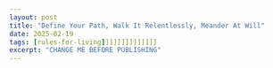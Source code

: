 ```yaml
---
layout: post
title: "Define Your Path, Walk It Relentlessly, Meander At Will"
date: 2025-02-19
tags: [rules-for-living]]]]]]]]]]]]]]
excerpt: "CHANGE ME BEFORE PUBLISHING"
---
```

